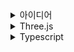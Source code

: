 <details>
<summary>아이디어</summary>
<div markdown="1">

# 1️⃣ 주차장 추천

기존에 있는 주차장 어플

- 출,퇴근을 위한 월정기 주차장 찾기
- 목적지 주변 주차장 정보 찾기
- 할인 가격 주차권 구매
    
    → 주차권 관련 논란이 많음
    
- 비어있는 주차 공간으로 수익 창출
- 수용가능한 주차 수 있음
    
    → 장애인주차장 정확한 주차칸 수 표시x 
    
- 주차장 사진 제공(제공이 안되는 부분도 있으)
    
    → 실외, 실내, 지하, 기계식에 대한 자세히 구분이 있음 좋겠음
    
- 현재 수용가능한 대수를 확인 불가능
- 차량 높이에 대한 제한을 주차장을 하나씩 눌러봐야 확인 가능
# 개요

- 자차를 가지고 있는 사람이라면 무조건 경험하는 주차난에 대한 걱정을 조금이나마 덜어보기위한 앱

## 기능

### 사용자 차량 입력

- 사용자의 차량 길이, 폭, 높이 등의 정보에 따라, 차량이 진입 가능한 주차 공간만 추천
- 소형차/대형차/SUV 등 유형에 맞는 주차장을 필터링

### 사용자의 도착 위치 기반 주차장 추천

- 검색 키워드 제공 ex) 공영주차장, 실내, 카드 결제, 등등
- 사용자가 주차할 예상 시간 x 주차 비용을 계산해서 마커로 표시
- 가장 합리적인 주차장 추천을 리스트로 보여줌
- 원하는 주차장이 있을 경우 네비게이션 어플로 해당 주차장을 도착지로 설정

### 주차장 사용자에 후기 기능

- 실제로 주차장을 사용했을 때 좋았던 점 / 아쉬웠던 점
- q) 사용했는지 인증은 어떻게?
- 인증 및 리뷰 작성시 포인트 지급..⇒ 할인 쿠폰으로 변경

### 실시간 주차 현황?(남은 주차 칸 수) 조회

- 시뮬레이션을 이용하여 구현
    
    → 주차칸수를 리스트로 받아 API 서버 구현 ( Flask 라이브러리)
    

# 2️⃣ 저학년 아이들을 위한 아이 안전 등교길

저학년 아이를 둔 부모를 위한 어플

갑작스런 사고는 피할 수 없지만 예방은 할 수 있다

기존 어플

ex) 가족 위치 추적 

→ 자녀의 이동 경로를 실시간으로 추적

→ 긴급 상황 시 알림

## 기능

### 루트 기록

- 방법은 2가지
    - 1. GPS 기반 실시간 경로 기록
    - 아이의 기본 경로 미리 설정

### 사고/이슈 데이터 연동

- 공공데이터 있음,,
    - 스쿨존 사고, 어린이 관련 범죄, 기타 위험 요소 등등의 데이터 연동
- 위에 데이터를 기반으로 지도에 오버레이 및 알림 기능

### 위험도 분석

- 위험도 평가
    - 위험 요소의 이력, 발생 빈도를 고려하여 다르게 표기
- 아이의 경로에 위험 구역이 포함되어 있거나, 실시간으로 사고 발생시 알림 전송
- 위험도가 높을 경우 다른 경로 추천 → 부모가 설정 가능
    - 경로가 바뀔경우 예상 소요 시간, 거리, 위험도 측정

### 개인화

- 아이의 학교, 학원, 주거 지역을 미리 등록하여 필터링
- 알림에 대한 민감도 (위험도 기준 ⇒ 교통 사고 ~~ 자잘한 접촉 사고)
- 일정 기간마다 아이의 이동 경로, 소요시간, 발생 사고 이슈 등등의 데이터를 통계내어 개선방향  및 주의 지점 제시
- 실시간 SOS 요청

### 커뮤니티

- 이슈가 생길 경우 공유할 수 있는 커뮤니티(해당 지역 기반 )

# 3️⃣ 나 자연으로 돌아갈래
# 개요

농사에 필요한 정보를 한 곳에 담다

# 기능

- **농지 임대**
- **각 시/군 농기계 대여 연결**
    - 각 지역 별 농업기술센터
        - 서울 -
            - 서울 도시 농업 - [텃밭 분양](https://cityfarmer.seoul.go.kr/newInfo/www/list.do;jsessionid=D856E7EF76B8DFCACDA306F008614984?key=2306072807882)
        - 전라도 - ex)
            - 나주 - https://www.naju.go.kr/atec
                    - https://naju.amlend.kr/ 
                
- **지역별 농작물 데이터**
    - 지역을 입력할 경우 난이도에 따라 작물 추천
    - 파종/수확 시기 데이터 제공

### 이벤트 안내

- 국내 농업 관련 박람회 또는 축제에 대한 월 별 안내
    - 농업 기술 박람회 - https://www.agtechexpo.kr/main
    - 대한민국 농업 박람회 - https://agriexpokorea.com/2024/main/

### 수익 계산

- 내가 재배한 작물을 입력(ex 감자 -1,000kg)하면 대략적인 수익 계산
    - https://www.kamis.or.kr/customer/reference/openapi_list.do

### 커뮤니티

- 서로에게 농업 기술적인 부분에 대해 의견을 물을 수 있도록 함
- 상품으로써 가치가 떨어져서 판매하진 못하지만 먹을 수 있을 때 주변 사람들에게

### AI 진단

- 병충해를 사진으로 찍었을 때 어떤 건지 분석
    - 유형별병해충- https://www.nongsaro.go.kr/portal/ps/pss/pssa/hlsctSearchLst.ps?menuId=PS00403
        
    - 해결 방안 제시
    - 주변 농약사 알려주기

### 지원 사업 추천
- 나라에서 귀농관련 지원 사업이 많기 때문에 사용자에게 맞춰 추천

## 부가적 기능

- 농작물 소비 트렌드 분석  후 제공

# 관련 홈페이지

**농업 관련 사이트**

[그린대로- 귀농귀촌 플랫폼](https://www.greendaero.go.kr/)

- 데이터 기반 귀농, 지역 품목 안내 서비스

[똑똑 청년 농부- 청년 농업 창업](https://www.rda.go.kr/young/index.do)

⇒  귀농을 할 수 있게 정책적으로 도움을 주는 사이트

- 청년농부 창업솔루션

**각 지역별 농업기술센터**

- 서울 -
    - 서울 도시 농업 - [텃밭 분양](https://cityfarmer.seoul.go.kr/newInfo/www/list.do;jsessionid=D856E7EF76B8DFCACDA306F008614984?key=2306072807882)
- 전라도 -
    - 나주 - https://www.naju.go.kr/atec
           , https://naju.amlend.kr/ 
        

https://www.kamis.or.kr/customer/info/retail/period.do

</div>
</details>

<details>
<summary>Three.js</summary>
<div markdown="2">

# 렌더링 파이프라인 최적화

- 동시 스케줄링(Concurrent Scheduling):
    
    : 동시 스케줄링은 렌더링 작업을 여러 부분으로 분할하고 우선 순위를 정하여 렌더링 작업을 효율적으로 관리하는 기술
    
    ## 1. startTransition 함수
    
    : React 18에서 추가된 함수로, 동시 스케줄링을 활용하는 방법 중 하나
    
    렌더링 작업을 지연시실 수 있으며, 사용자 경험을 향상시킬 수 있음
    
    - 이점
        - 화면 갱신을 차단하지 않고 백그라운드에서 작업을 수행할 수 있음
        - 더 나은 사용자 경험을 제공하기 위해 우선순위를 조절할 수 있음
    
    ```jsx
    **import { startTransition } from 'react';
    
    function MyComponent() {
      const [data, setData] = useState(null);
    
      const fetchData = async () => {
        await startTransition(() => {
          setData(fetchDataFromAPI()); // 데이터 가져오기
        });
      }
    
      return (
        <div>
          <button onClick={fetchData}>데이터 가져오기</button>
          {data && <DataDisplay data={data} />}
        </div>
      );
    }**
    ```
    
    ⇒  fetchData함수 내에서 startTransition을 사용하여 데이터를 가져오는 작업을 백그라운드에서 처리

    ---

# Three.js 시작하기

※ 리액트 프로젝트 생성을 한 후 

### Three.js 패키지 설치

```jsx
npm install three @react-three/fiber @react-three/drei
```

- react-three-fiber: three.js를 리액트 문법에 맞게 사용할 수 있도록 도와줌
- react-three/drei: react-three-fiber 하는 일을 좀 더 도와줌

### 기본 구조

- Three.js는 기본적으로 html canvas 태그 안에서 렌더링
```jsx
import { Canvas } from "@react-three/fiber";

function App() {

  return (
    <Canvas>
        <mesh position={[2,2,2]}>
          <boxGeometry attach="geometry" args={[3,3,3]}/>
          <meshLambertMaterial attach="material" color="orange" />
        </mesh>
      </Canvas>
      )
}

export default App;
```

관리자 권한으로 터미널을 켜 glTF파일이 있는 경로에 들어가
```jsx
npx gltfjsx 파일명.gltf
```
※오류 발생시
```jsx
Set-ExecutionPolicy RemoteSigned -Scope CurrentUser
Get-ExecutionPolicy -Scope CurrentUser
npx gltfjsx three.gltf
```
- Set-ExecutionPolicy RemoteSigned -Scope CurrentUser
    
    : **PowerShell  실행 정책 변경** ⇒현재 사용자에 대해 로컬에서 생성된 스크립트는 실행할 수 있도록 하며, 인터넷에서 다운로드한 스크립트는 서명되어 있어야 실행할 수 있도록 설정
    
- Get-ExecutionPolicy -Scope CurrentUser
    
    : **변경 확인 ⇒** 정책이 성공적으로 변경되었는지 확인하는 명령어

### ❗발생 오류❗
WebGL 컨텍스트 손실 (Context Lost)
- 해결 방법
    - 1️⃣ GPU 리소스 및 메모리 사용량 확인
    - 2️⃣ 중복된 리소스 로딩 방지
    - 3️⃣ 브라우저 및 GPU 드라이버 업데이트
    - 4️⃣ Canvas 컨텍스트 관리

=> 결론: 방법을 아직 못 찾았다..
</div>
</details>


<details>
<summary>Typescript</summary>
<div markdown="3">
## types/node 설치

```jsx
npm i @types/node
```

Node.js 내장 기능들의 타입 정보를 담고 있는 @types/node 패키지 설치

💡패키지 설치이유

타입스크립트는 코드를 실행하기 전에 타입을 올바르게 사용했는지 검사하는 ‘타입 검사’ 과정을 거침. 이 검사 과정에서 타입이 선언되지 않은 코드를 만나게 되면 타입 스크립트는 타입이 올바르게 사용 되지 않았다고 생각해 오류 발생

## 타입스크립트 컴파일러 설치

```jsx
npm i -g typescript
```

-g

⇒ ‘-g’ 옵션을 이용할 경우 전역으로 설치

pc에 설치된 프로그램처럼 (Node.js) 터미널에 패키지 이름을 호출해 사용 가능

## typescript 컴파일러 옵션

### include

: 특정 폴더 내에 있는 파일을 동시에 컴파일 할 수 있음

```jsx
ex)
{
"include" :["src"]
}

---------
//터미널
>> tsc
```

⇒ src 경로 안에 있는 파일을 동시에 컴파일 해라

기존의 컴파일 할 때 터미널에 **“tsc/파일이름”**을 작성하게 되면 폴더 내에  컴파일된 js 파일이 생성

### target

: 타입 스크립트 코드를 컴파일해서 만들어지는 자바 스크립트 코드의 버전을 설정하는 옵션

```jsx
ex)
{
	"compilerOptions": {
		"target": "ES5"
	},
	"include": ["src"]
}
```

⇒ 컴파일 결과 생성되는 자바스크립트 코드 버전이 ES5

- compilerOptions : ts → js로 변환하는 과정이나 타입검사 등 상세한 옵션 설정할 때 사용

```jsx
"target" : "ESNext"
```

- ESNext: 자바스크립트 최신 버전
</div>
</details>

